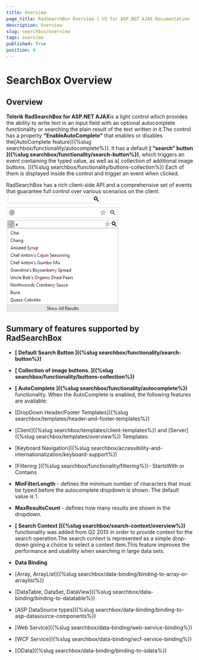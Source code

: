 ```yaml
---
title: Overview
page_title: RadSearchBox Overview | UI for ASP.NET AJAX Documentation
description: Overview
slug: searchbox/overview
tags: overview
published: True
position: 0
---
```


# SearchBox Overview



## Overview

**Telerik RadSearchBox for ASP.NET AJAX**is a light control which provides the ability to write text in an input field with an optional autocomplete functionality or searching the plain result of the text written in it.The control has a property **"EnableAutoComplete"** that enables or disables the[AutoComplete feature]({%slug searchbox/functionality/autocomplete%}). It has a default **[ “search” button ]({%slug searchbox/functionality/search-button%})**, which triggers an event containing the typed value, as well as a[ collection of additional image buttons. ]({%slug searchbox/functionality/buttons-collection%}) Each of them is displayed inside the control and trigger an event when clicked.

RadSearchBox has a rich client-side API and a comprehensive set of events that guarantee full control over various scenarios on the client.![searchbox autocomplete false with search button](images/searchbox_autocomplete_false_with_search_button.png)![searchbox autocomplete false](images/searchbox_autocomplete_false.png)![searchbox autocomplete true](images/searchbox_autocomplete_true.png)

## Summary of features supported by RadSearchBox

* **[ Default Search Button ]({%slug searchbox/functionality/search-button%})**

* **[ Collection of image buttons. ]({%slug searchbox/functionality/buttons-collection%})**

* **[ AutoComplete ]({%slug searchbox/functionality/autocomplete%})** functionality. When the AutoComplete is enabled, the following features are available:

* [DropDown Header/Footer Templates]({%slug searchbox/templates/header-and-footer-templates%})

* [Client]({%slug searchbox/templates/client-templates%}) and [Server]({%slug searchbox/templates/overview%}) Templates

* [Keyboard Navigation]({%slug searchbox/accessibility-and-internationalization/keyboard-support%})

* [Filtering ]({%slug searchbox/functionality/filtering%})- StartsWith or Contains

* **MinFilterLength** - defines the minimum number of characters that must be typed before the autocomplete dropdown is shown. The default value is 1.

* **MaxResultsCount** - defines how many results are shown in the dropdown.

* **[ Search Context ]({%slug searchbox/search-context/overview%})** functionality was added from Q2 2013 in order to provide context for the search operation.The search context is represented as a simple drop-down giving a choice to select a context item.This feature improves the performance and usability when searching in large data sets.

* **Data Binding**

* [Array, ArrayList]({%slug searchbox/data-binding/binding-to-array-or-arraylist%})

* [DataTable, DataSet, DataView]({%slug searchbox/data-binding/binding-to-datatable%})

* [ASP DataSource types]({%slug searchbox/data-binding/binding-to-asp-datasource-components%})

* [Web Service]({%slug searchbox/data-binding/web-service-binding%})

* [WCF Service]({%slug searchbox/data-binding/wcf-service-binding%})

* [OData]({%slug searchbox/data-binding/binding-to-odata%})
